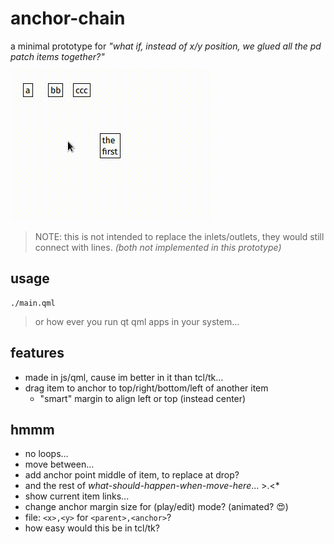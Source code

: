 # anchor-chain

a minimal prototype for _"what if, instead of x/y position, we glued all the pd patch items together?"_

![screencap](screencap.gif?raw=true)

> NOTE: this is not intended to replace the inlets/outlets, they would still connect with lines. _(both not implemented in this prototype)_

## usage

```
./main.qml
```

> or how ever you run qt qml apps in your system...

## features

- made in js/qml, cause im better in it than tcl/tk...
- drag item to anchor to top/right/bottom/left of another item
  - "smart" margin to align left or top (instead center)

## hmmm

- no loops...
- move between...
- add anchor point middle of item, to replace at drop?
- and the rest of _what-should-happen-when-move-here_... >.<*
- show current item links...
- change anchor margin size for (play/edit) mode? (animated? :heart_eyes:)
- file: `<x>,<y>` for `<parent>,<anchor>`?
- how easy would this be in tcl/tk?
